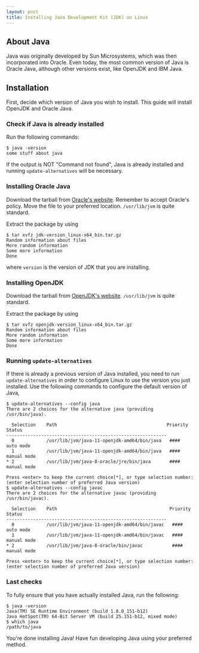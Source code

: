 ```yaml
---
layout: post
title: Installing Java Development Kit (JDK) on Linux
---
```

## About Java

Java was originally developed by Sun Microsystems, which was then incorporated into Oracle.  Even today, the most common version of Java is Oracle Java, although other versions exist, like OpenJDK and IBM Java.

## Installation

First, decide which version of Java you wish to install.  This guide will install OpenJDK and Oracle Java.

### Check if Java is already installed

Run the following commands:

    $ java -version
    some stuff about java

If the output is NOT "Command not found", Java is already installed and running `update-alternatives` will be necessary.

### Installing Oracle Java

Download the tarball from [Oracle's website](http://www.oracle.com/technetwork/java/javase/downloads/ "Oracle Java downloads").  Remember to accept Oracle's policy.  Move the file to your preferred location.  `/usr/lib/jvm` is quite standard.

Extract the package by using

    $ tar xvfz jdk-version_linux-x64_bin.tar.gz
    Random information about files
    More random information
    Some more information
    Done

where `version` is the version of JDK that you are installing.

### Installing OpenJDK

Download the tarball from [OpenJDK's website](http://jdk.java.net/ "OpenJDK downloads").  `/usr/lib/jvm` is quite standard.

Extract the package by using

    $ tar xvfz openjdk-version_linux-x64_bin.tar.gz
    Random information about files
    More random information
    Some more information
    Done

### Running `update-alternatives`

If there is already a previous version of Java installed, you need to run `update-alternatives` in order to configure Linux to use the version you just installed.  Use the following commands to configure the default version of Java,

    $ update-alternatives --config java
    There are 2 choices for the alternative java (providing /usr/bin/java).

      Selection    Path                                         Priority   Status
    ------------------------------------------------------------
      0            /usr/lib/jvm/java-11-openjdk-amd64/bin/java   ####      auto mode
      1            /usr/lib/jvm/java-11-openjdk-amd64/bin/java   ####      manual mode
    * 2            /usr/lib/jvm/java-8-oracle/jre/bin/java       ####      manual mode

    Press <enter> to keep the current choice[*], or type selection number: (enter selection number of preferred Java version)
    $ update-alternatives --config javac
    There are 2 choices for the alternative javac (providing /usr/bin/javac).

      Selection    Path                                          Priority   Status
    ------------------------------------------------------------
      0            /usr/lib/jvm/java-11-openjdk-amd64/bin/javac   ####      auto mode
      1            /usr/lib/jvm/java-11-openjdk-amd64/bin/javac   ####      manual mode
    * 2            /usr/lib/jvm/java-8-oracle/bin/javac           ####      manual mode

    Press <enter> to keep the current choice[*], or type selection number: (enter selection number of preferred Java version)

### Last checks

To fully ensure that you have actually installed Java, run the following:

    $ java -version
    Java(TM) SE Runtime Environment (build 1.8.0_151-b12)
    Java HotSpot(TM) 64-Bit Server VM (build 25.151-b12, mixed mode)
    $ which java
    /path/to/java

You're done installing Java!  Have fun developing Java using your preferred method.
